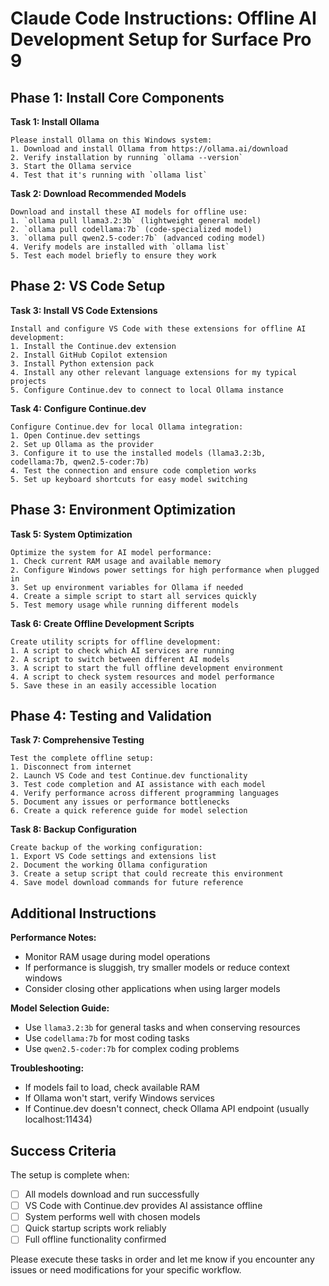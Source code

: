 # Claude Code Instructions: Offline AI Development Setup for Surface Pro 9

## Phase 1: Install Core Components

**Task 1: Install Ollama**
```
Please install Ollama on this Windows system:
1. Download and install Ollama from https://ollama.ai/download
2. Verify installation by running `ollama --version`
3. Start the Ollama service
4. Test that it's running with `ollama list`
```

**Task 2: Download Recommended Models**
```
Download and install these AI models for offline use:
1. `ollama pull llama3.2:3b` (lightweight general model)
2. `ollama pull codellama:7b` (code-specialized model)
3. `ollama pull qwen2.5-coder:7b` (advanced coding model)
4. Verify models are installed with `ollama list`
5. Test each model briefly to ensure they work
```

## Phase 2: VS Code Setup

**Task 3: Install VS Code Extensions**
```
Install and configure VS Code with these extensions for offline AI development:
1. Install the Continue.dev extension
2. Install GitHub Copilot extension
3. Install Python extension pack
4. Install any other relevant language extensions for my typical projects
5. Configure Continue.dev to connect to local Ollama instance
```

**Task 4: Configure Continue.dev**
```
Configure Continue.dev for local Ollama integration:
1. Open Continue.dev settings
2. Set up Ollama as the provider
3. Configure it to use the installed models (llama3.2:3b, codellama:7b, qwen2.5-coder:7b)
4. Test the connection and ensure code completion works
5. Set up keyboard shortcuts for easy model switching
```

## Phase 3: Environment Optimization

**Task 5: System Optimization**
```
Optimize the system for AI model performance:
1. Check current RAM usage and available memory
2. Configure Windows power settings for high performance when plugged in
3. Set up environment variables for Ollama if needed
4. Create a simple script to start all services quickly
5. Test memory usage while running different models
```

**Task 6: Create Offline Development Scripts**
```
Create utility scripts for offline development:
1. A script to check which AI services are running
2. A script to switch between different AI models
3. A script to start the full offline development environment
4. A script to check system resources and model performance
5. Save these in an easily accessible location
```

## Phase 4: Testing and Validation

**Task 7: Comprehensive Testing**
```
Test the complete offline setup:
1. Disconnect from internet
2. Launch VS Code and test Continue.dev functionality
3. Test code completion and AI assistance with each model
4. Verify performance across different programming languages
5. Document any issues or performance bottlenecks
6. Create a quick reference guide for model selection
```

**Task 8: Backup Configuration**
```
Create backup of the working configuration:
1. Export VS Code settings and extensions list
2. Document the working Ollama configuration
3. Create a setup script that could recreate this environment
4. Save model download commands for future reference
```

## Additional Instructions

**Performance Notes:**
- Monitor RAM usage during model operations
- If performance is sluggish, try smaller models or reduce context windows
- Consider closing other applications when using larger models

**Model Selection Guide:**
- Use `llama3.2:3b` for general tasks and when conserving resources
- Use `codellama:7b` for most coding tasks
- Use `qwen2.5-coder:7b` for complex coding problems

**Troubleshooting:**
- If models fail to load, check available RAM
- If Ollama won't start, verify Windows services
- If Continue.dev doesn't connect, check Ollama API endpoint (usually localhost:11434)

## Success Criteria
The setup is complete when:
- [ ] All models download and run successfully
- [ ] VS Code with Continue.dev provides AI assistance offline
- [ ] System performs well with chosen models
- [ ] Quick startup scripts work reliably
- [ ] Full offline functionality confirmed

Please execute these tasks in order and let me know if you encounter any issues or need modifications for your specific workflow.
